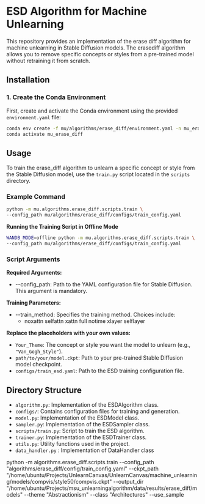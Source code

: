 # ESD Algorithm for Machine Unlearning

This repository provides an implementation of the erase diff algorithm for machine unlearning in Stable Diffusion models. The erasediff algorithm allows you to remove specific concepts or styles from a pre-trained model without retraining it from scratch.

## Installation

### 1. Create the Conda Environment

First, create and activate the Conda environment using the provided `environment.yaml` file:

```bash
conda env create -f mu/algorithms/erase_diff/environment.yaml -n mu_erase_diff
conda activate mu_erase_diff
```


## Usage

To train the erase_diff algorithm to unlearn a specific concept or style from the Stable Diffusion model, use the `train.py` script located in the `scripts` directory.

### Example Command

```bash
python -m mu.algorithms.erase_diff.scripts.train \
--config_path mu/algorithms/erase_diff/configs/train_config.yaml
```

**Running the Training Script in Offline Mode**

```bash
WANDB_MODE=offline python -m mu.algorithms.erase_diff.scripts.train \
--config_path mu/algorithms/erase_diff/configs/train_config.yaml
```


### Script Arguments

**Required Arguments:**

* --config_path: Path to the YAML configuration file for Stable Diffusion. This argument is mandatory.

**Training Parameters:**

* --train_method: Specifies the training method. Choices include:
  - noxattn
selfattn
xattn
full
notime
xlayer
selflayer



**Replace the placeholders with your own values:**

- `Your_Theme`: The concept or style you want the model to unlearn (e.g., `"Van_Gogh_Style"`).
- `path/to/your/model.ckpt`: Path to your pre-trained Stable Diffusion model checkpoint.
- `configs/train_esd.yaml`: Path to the ESD training configuration file.


## Directory Structure

- `algorithm.py`: Implementation of the ESDAlgorithm class.
- `configs/`: Contains configuration files for training and generation.
- `model.py`: Implementation of the ESDModel class.
- `sampler.py`: Implementation of the ESDSampler class.
- `scripts/train.py`: Script to train the ESD algorithm.
- `trainer.py`: Implementation of the ESDTrainer class.
- `utils.py`: Utility functions used in the project.
- `data_handler.py` : Implementation of DataHandler class


 python -m algorithms.erase_diff.scripts.train --config_path "algorithms/erase_diff/config/train_config.yaml" --ckpt_path "/home/ubuntu/Projects/UnlearnCanvas/UnlearnCanvas/machine_unlearning/models/compvis/style50/compvis.ckpt" --output_dir "/home/ubuntu/Projects/msu_unlearningalgorithm/data/results/erase_diff/models" --theme "Abstractionism" --class "Architectures" --use_sample 

